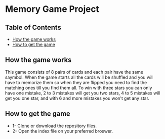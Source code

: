 # Memory Game Project

## Table of Contents

* [How the game works](#howGameWorks)
* [How to get the game ](#howtoGetGame)

## How the game works

This game consists of 8 pairs of cards and each pair have the same saymbol. When the game starts all the cards will be shuffled and you will have to memorize them so when they are flipped you need to find the matching ones till you find them all. To win with three stars you can only have one mistake, 2 to 3 mistakes will get you two stars, 4 to 5 mistakes will get you one star, and with 6 and more mistakes you won't get any star.

## How to get the game

* 1- Clone or download the repository files.
* 2- Open the index file on your preferred broswer.
